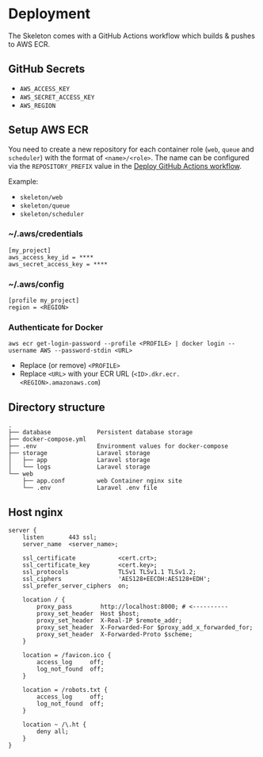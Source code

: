 # Deployment

The Skeleton comes with a GitHub Actions workflow which builds & pushes to AWS ECR.

## GitHub Secrets

- `AWS_ACCESS_KEY`
- `AWS_SECRET_ACCESS_KEY`
- `AWS_REGION`

## Setup AWS ECR

You need to create a new repository for each container role (`web`, `queue` and `scheduler`) with the format of `<name>/<role>`. The name can be configured via the `REPOSITORY_PREFIX` value in the [Deploy GitHub Actions workflow](/.github/workflows/deploy.yml).

Example:
- `skeleton/web`
- `skeleton/queue`
- `skeleton/scheduler`

### ~/.aws/credentials

```
[my_project]
aws_access_key_id = ****
aws_secret_access_key = ****
```

### ~/.aws/config

```
[profile my_project]
region = <REGION>
```

### Authenticate for Docker

```
aws ecr get-login-password --profile <PROFILE> | docker login --username AWS --password-stdin <URL>
```

- Replace (or remove) `<PROFILE>`
- Replace `<URL>` with your ECR URL (`<ID>.dkr.ecr.<REGION>.amazonaws.com`)

## Directory structure

```
.
├── database             Persistent database storage
├── docker-compose.yml
├── .env                 Environment values for docker-compose
├── storage              Laravel storage
│   ├── app              Laravel storage
│   └── logs             Laravel storage
└── web
    ├── app.conf         web Container nginx site
    └── .env             Laravel .env file
```

## Host nginx

```nginx
server {
    listen       443 ssl;
    server_name  <server_name>;

    ssl_certificate            <cert.crt>;
    ssl_certificate_key        <cert.key>;
    ssl_protocols              TLSv1 TLSv1.1 TLSv1.2;
    ssl_ciphers                'AES128+EECDH:AES128+EDH';
    ssl_prefer_server_ciphers  on;

    location / {
        proxy_pass        http://localhost:8000; # <----------
        proxy_set_header  Host $host;
        proxy_set_header  X-Real-IP $remote_addr;
        proxy_set_header  X-Forwarded-For $proxy_add_x_forwarded_for;
        proxy_set_header  X-Forwarded-Proto $scheme;
    }

    location = /favicon.ico {
        access_log     off;
        log_not_found  off;
    }

    location = /robots.txt {
        access_log     off;
        log_not_found  off;
    }

    location ~ /\.ht {
        deny all;
    }
}
```
